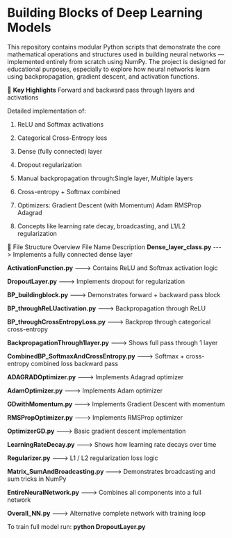 # Building Blocks of Deep Learning Models
This repository contains modular Python scripts that demonstrate the core mathematical operations and structures used in building neural networks — implemented entirely from scratch using NumPy. The project is designed for educational purposes, especially to explore how neural networks learn using backpropagation, gradient descent, and activation functions.

📌 **Key Highlights**
Forward and backward pass through layers and activations

Detailed implementation of:

1. ReLU and Softmax activations

2. Categorical Cross-Entropy loss

3. Dense (fully connected) layer

4. Dropout regularization

5. Manual backpropagation through:Single layer, Multiple layers
6. Cross-entropy + Softmax combined
7. Optimizers:
      Gradient Descent (with Momentum)
      Adam
      RMSProp
      Adagrad

8. Concepts like learning rate decay, broadcasting, and L1/L2 regularization

📁 File Structure Overview
File Name	Description
**Dense_layer_class.py**   ---> Implements a fully connected dense layer

**ActivationFunction.py**	 ---> Contains ReLU and Softmax activation logic

**DropoutLayer.py**	       ---> Implements dropout for regularization

**BP_buildingblock.py**	   ---> Demonstrates forward + backward pass block

**BP_throughReLUactivation.py**	---> Backpropagation through ReLU

**BP_throughCrossEntropyLoss.py**	---> Backprop through categorical cross-entropy

**BackpropagationThrough1layer.py**	---> Shows full pass through 1 layer

**CombinedBP_SoftmaxAndCrossEntropy.py**	---> Softmax + cross-entropy combined loss backward pass

**ADAGRADOptimizer.py**	---> Implements Adagrad optimizer

**AdamOptimizer.py**	---> Implements Adam optimizer

**GDwithMomentum.py**	---> Implements Gradient Descent with momentum

**RMSPropOptimizer.py**	---> Implements RMSProp optimizer

**OptimizerGD.py**	---> Basic gradient descent implementation

**LearningRateDecay.py**	---> Shows how learning rate decays over time

**Regularizer.py**	---> L1 / L2 regularization loss logic

**Matrix_SumAndBroadcasting.py**	---> Demonstrates broadcasting and sum tricks in NumPy

**EntireNeuralNetwork.py**	---> Combines all components into a full network

**Overall_NN.py**	---> Alternative complete network with training loop

To train full model run:
**python DropoutLayer.py**
